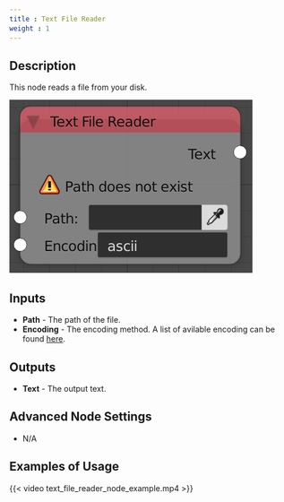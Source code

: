 ```yaml
---
title : Text File Reader
weight : 1
---
```


## Description

This node reads a file from your disk.

![image](text_file_reader_node.png)

## Inputs

  - **Path** - The path of the file.
  - **Encoding** - The encoding method. A list of avilable encoding can
    be found
    [here](https://docs.python.org/3/library/codecs.html#standard-encodings).

## Outputs

  - **Text** - The output text.

## Advanced Node Settings

  - N/A

## Examples of Usage

{{< video text_file_reader_node_example.mp4 >}}
